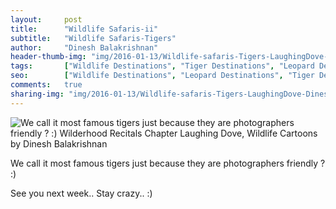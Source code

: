 ```yaml
---
layout:     post
title:      "Wildlife Safaris-ii"
subtitle:   "Wildlife Safaris-Tigers"
author:     "Dinesh Balakrishnan"
header-thumb-img: "img/2016-01-13/Wildlife-safaris-Tigers-LaughingDove-Dinesh-Balakrishnan-thumb.jpg"
tags:       ["Wildlife Destinations", "Tiger Destinations", "Leopard Destinations"]
seo: 		["Wildlife Destinations", "Leopard Destinations", "Tiger Destinations"]
comments:   true
sharing-img: "img/2016-01-13/Wildlife-safaris-Tigers-LaughingDove-Dinesh-Balakrishnan.jpg"
---
```



<img src="{{ site.baseurl }}/img/2016-01-13/Wildlife-safaris-Tigers-LaughingDove-Dinesh-Balakrishnan.jpg" alt="We call it most famous tigers just because they are photographers friendly ? :) Wilderhood Recitals Chapter Laughing Dove, Wildlife Cartoons by Dinesh Balakrishnan">

<p>
We call it most famous tigers just because they are photographers friendly ? :)
</p>

<p>
See you next week.. Stay crazy.. :)
</p>